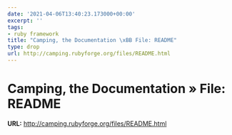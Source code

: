 ```yaml
---
date: '2021-04-06T13:40:23.173000+00:00'
excerpt: ''
tags:
- ruby framework
title: "Camping, the Documentation \xBB File: README"
type: drop
url: http://camping.rubyforge.org/files/README.html
---
```


# Camping, the Documentation » File: README

**URL:** http://camping.rubyforge.org/files/README.html
